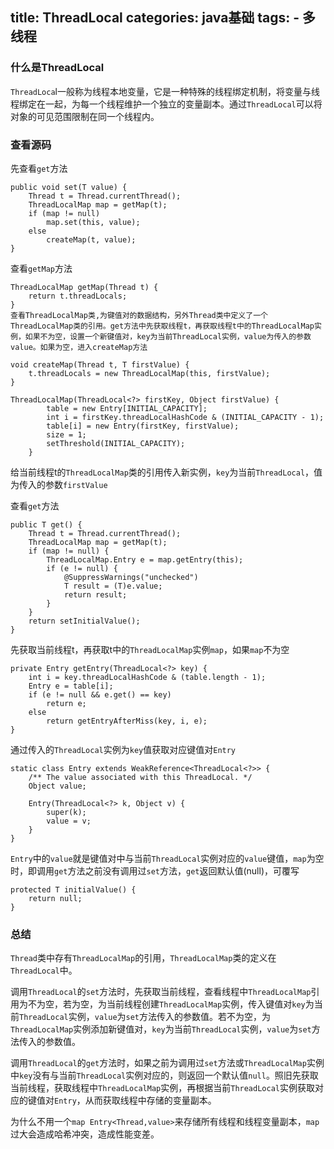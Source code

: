 title: ThreadLocal
categories: java基础
tags: 
	- 多线程
---


### 什么是ThreadLocal

`ThreadLoca`l一般称为线程本地变量，它是一种特殊的线程绑定机制，将变量与线程绑定在一起，为每一个线程维护一个独立的变量副本。通过`ThreadLocal`可以将对象的可见范围限制在同一个线程内。

### 查看源码

先查看`get`方法

```
public void set(T value) {
    Thread t = Thread.currentThread();
    ThreadLocalMap map = getMap(t);
    if (map != null)
        map.set(this, value);
    else
        createMap(t, value);
}
```

查看`getMap`方法

```
ThreadLocalMap getMap(Thread t) {
    return t.threadLocals;
}
查看ThreadLocalMap类,为键值对的数据结构，另外Thread类中定义了一个ThreadLocalMap类的引用。get方法中先获取线程t，再获取线程t中的ThreadLocalMap实例，如果不为空，设置一个新键值对，key为当前ThreadLocal实例，value为传入的参数value。如果为空，进入createMap方法

void createMap(Thread t, T firstValue) {
    t.threadLocals = new ThreadLocalMap(this, firstValue);
}

ThreadLocalMap(ThreadLocal<?> firstKey, Object firstValue) {
        table = new Entry[INITIAL_CAPACITY];
        int i = firstKey.threadLocalHashCode & (INITIAL_CAPACITY - 1);
        table[i] = new Entry(firstKey, firstValue);
        size = 1;
        setThreshold(INITIAL_CAPACITY);
    }
```

给当前线程t的`ThreadLocalMap`类的引用传入新实例，`key`为当前`ThreadLocal`，值为传入的参数`firstValue`

查看`get`方法

```
public T get() {
    Thread t = Thread.currentThread();
    ThreadLocalMap map = getMap(t);
    if (map != null) {
        ThreadLocalMap.Entry e = map.getEntry(this);
        if (e != null) {
            @SuppressWarnings("unchecked")
            T result = (T)e.value;
            return result;
        }
    }
    return setInitialValue();
}
```

先获取当前线程t，再获取t中的`ThreadLocalMap`实例`map`，如果`map`不为空

```
private Entry getEntry(ThreadLocal<?> key) {
    int i = key.threadLocalHashCode & (table.length - 1);
    Entry e = table[i];
    if (e != null && e.get() == key)
        return e;
    else
        return getEntryAfterMiss(key, i, e);
}
```

通过传入的`ThreadLocal`实例为`key`值获取对应键值对`Entry`

```
static class Entry extends WeakReference<ThreadLocal<?>> {
    /** The value associated with this ThreadLocal. */
    Object value;

    Entry(ThreadLocal<?> k, Object v) {
        super(k);
        value = v;
    }
}
```

`Entry`中的`value`就是键值对中与当前`ThreadLocal`实例对应的`value`键值，`map`为空时，即调用`get`方法之前没有调用过`set`方法，`get`返回默认值(null)，可覆写

```
protected T initialValue() {
    return null;
}
```

### 总结

`Thread`类中存有`ThreadLocalMap`的引用，`ThreadLocalMap`类的定义在`ThreadLocal`中。

调用`ThreadLocal`的`set`方法时，先获取当前线程，查看线程中`ThreadLocalMap`引用为不为空，若为空，为当前线程创建`ThreadLocalMap`实例，传入键值对`key`为当前`ThreadLocal`实例，`value`为`set`方法传入的参数值。若不为空，为`ThreadLocalMap`实例添加新键值对，`key`为当前`ThreadLocal`实例，`value`为`set`方法传入的参数值。

调用`ThreadLocal`的`get`方法时，如果之前为调用过`set`方法或`ThreadLocalMap`实例中`key`没有与当前`ThreadLocal`实例对应的，则返回一个默认值`null`。照旧先获取当前线程，获取线程中`ThreadLocalMap`实例，再根据当前`ThreadLocal`实例获取对应的键值对`Entry`，从而获取线程中存储的变量副本。

为什么不用一个`map Entry<Thread,value>`来存储所有线程和线程变量副本，`map`过大会造成哈希冲突，造成性能变差。